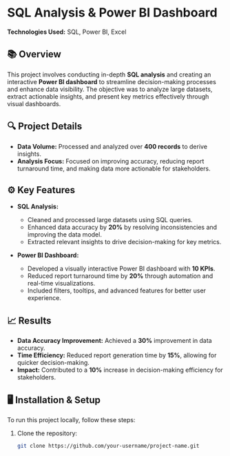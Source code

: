 # SQL Analysis & Power BI Dashboard  
**Technologies Used:** SQL, Power BI, Excel

## 📚 Overview
This project involves conducting in-depth **SQL analysis** and creating an interactive **Power BI dashboard** to streamline decision-making processes and enhance data visibility. The objective was to analyze large datasets, extract actionable insights, and present key metrics effectively through visual dashboards.

## 🔍 Project Details
- **Data Volume:** Processed and analyzed over **400 records** to derive insights.
- **Analysis Focus:** Focused on improving accuracy, reducing report turnaround time, and making data more actionable for stakeholders.

## ⚙️ Key Features
- **SQL Analysis:**
  - Cleaned and processed large datasets using SQL queries.
  - Enhanced data accuracy by **20%** by resolving inconsistencies and improving the data model.
  - Extracted relevant insights to drive decision-making for key metrics.
  
- **Power BI Dashboard:**
  - Developed a visually interactive Power BI dashboard with **10 KPIs**.
  - Reduced report turnaround time by **20%** through automation and real-time visualizations.
  - Included filters, tooltips, and advanced features for better user experience.

## 📈 Results
- **Data Accuracy Improvement:** Achieved a **30%** improvement in data accuracy.
- **Time Efficiency:** Reduced report generation time by **15%**, allowing for quicker decision-making.
- **Impact:** Contributed to a **10%** increase in decision-making efficiency for stakeholders.

## 🖥️ Installation & Setup
To run this project locally, follow these steps:

1. Clone the repository:
   ```bash
   git clone https://github.com/your-username/project-name.git
